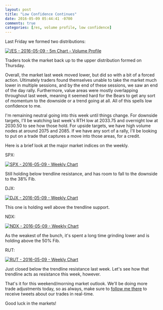 ```yaml
---
layout: post
title: "Low Confidence Continues"
date: 2016-05-09 05:44:41 -0700
comments: true
categories: [/es, volume profile, low confidence]
---
```


Last Friday we formed two distributions:

[![/ES - 2016-05-09 - 5m Chart - Volume Profile](/images/blog/05092016/es.png)](/images/blog/05092016/es.png)

Traders took the market back up to the upper distribution formed on Thursday.

Overall, the market last week moved lower, but did so with a bit of a forced action. Ultimately traders found themselves unable to take the market much lower in multiple sessions, and by the end of these sessions, we saw an end of the day rally. Furthermore, value areas were mostly overlapping throughout last week, meaning it seemed hard for the Bears to get any sort of momentum to the downside or a trend going at all. All of this spells low confidence to me.

I'm remaining neutral going into this week until things change. For downside targets, I'll be watching last week's RTH low at 2033.75 and overnight low at 2030.50 to see how those hold. For upside targets, we have high volume nodes at around 2075 and 2085. If we have any sort of a rally, I'll be looking to put on a trade that captures a move into those areas, for a credit.

Here is a brief look at the major market indices on the weekly.

SPX:

[![SPX - 2016-05-09 - Weekly Chart](/images/blog/05092016/spx.png)](/images/blog/05092016/spx.png)

Still holding below trendline resistance, and has room to fall to the downside to the 38% Fib.

DJX:

[![DJX - 2016-05-09 - Weekly Chart](/images/blog/05092016/djx.png)](/images/blog/05092016/djx.png)

This one is holding well above the trendline support.

NDX:

[![NDX - 2016-05-09 - Weekly Chart](/images/blog/05092016/ndx.png)](/images/blog/05092016/ndx.png)

As the weakest of the bunch, it's spent a long time grinding lower and is holding above the 50% Fib.

RUT:

[![RUT - 2016-05-09 - Weekly Chart](/images/blog/05092016/rut.png)](/images/blog/05092016/rut.png)

Just closed below the trendline resistance last week. Let's see how that trendline acts as resistance this week, however.

That's it for this weekend/morning market outlook. We'll be doing more trade adjustments today, so as always, make sure to [follow me there](https://twitter.com/theta_positive "Follow @thetatrades on Twitter") to receive tweets about our trades in real-time.

Good luck in the markets!
